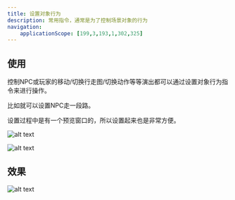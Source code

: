 ```yaml
---
title: 设置对象行为
description: 常用指令，通常是为了控制场景对象的行为
navigation:
    applicationScope: [199,3,193,1,302,325]
---
```


## 使用

控制NPC或玩家的移动/切换行走图/切换动作等等演出都可以通过设置对象行为指令来进行操作。

比如就可以设置NPC走一段路。

设置过程中是有一个预览窗口的，所以设置起来也是非常方便。

![alt text](https://cdn.gcw.wiki/gcw/image/zh_hans/commands/sceneobject/backtotitlepage/image.png)

![alt text](https://cdn.gcw.wiki/gcw/image/zh_hans/commands/sceneobject/backtotitlepage/image-1.png)

## 效果

![alt text](https://cdn.gcw.wiki/gcw/image/zh_hans/commands/sceneobject/backtotitlepage/1.gif)
